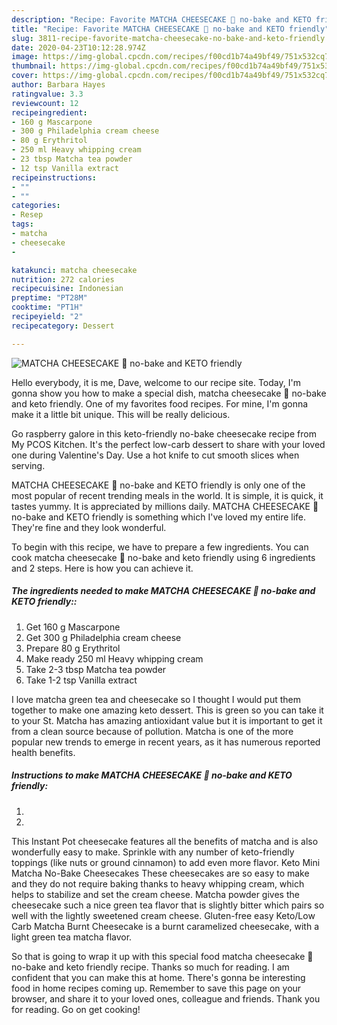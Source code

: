 ```yaml
---
description: "Recipe: Favorite MATCHA CHEESECAKE 🌿 no-bake and KETO friendly"
title: "Recipe: Favorite MATCHA CHEESECAKE 🌿 no-bake and KETO friendly"
slug: 3811-recipe-favorite-matcha-cheesecake-no-bake-and-keto-friendly
date: 2020-04-23T10:12:28.974Z
image: https://img-global.cpcdn.com/recipes/f00cd1b74a49bf49/751x532cq70/matcha-cheesecake-🌿-no-bake-and-keto-friendly-recipe-main-photo.jpg
thumbnail: https://img-global.cpcdn.com/recipes/f00cd1b74a49bf49/751x532cq70/matcha-cheesecake-🌿-no-bake-and-keto-friendly-recipe-main-photo.jpg
cover: https://img-global.cpcdn.com/recipes/f00cd1b74a49bf49/751x532cq70/matcha-cheesecake-🌿-no-bake-and-keto-friendly-recipe-main-photo.jpg
author: Barbara Hayes
ratingvalue: 3.3
reviewcount: 12
recipeingredient:
- 160 g Mascarpone
- 300 g Philadelphia cream cheese
- 80 g Erythritol
- 250 ml Heavy whipping cream
- 23 tbsp Matcha tea powder
- 12 tsp Vanilla extract
recipeinstructions:
- ""
- ""
categories:
- Resep
tags:
- matcha
- cheesecake
- 

katakunci: matcha cheesecake 
nutrition: 272 calories
recipecuisine: Indonesian
preptime: "PT28M"
cooktime: "PT1H"
recipeyield: "2"
recipecategory: Dessert

---
```



![MATCHA CHEESECAKE 🌿 no-bake and KETO friendly](https://img-global.cpcdn.com/recipes/f00cd1b74a49bf49/751x532cq70/matcha-cheesecake-🌿-no-bake-and-keto-friendly-recipe-main-photo.jpg)

Hello everybody, it is me, Dave, welcome to our recipe site. Today, I'm gonna show you how to make a special dish, matcha cheesecake 🌿 no-bake and keto friendly. One of my favorites food recipes. For mine, I'm gonna make it a little bit unique. This will be really delicious.

Go raspberry galore in this keto-friendly no-bake cheesecake recipe from My PCOS Kitchen. It&#39;s the perfect low-carb dessert to share with your loved one during Valentine&#39;s Day. Use a hot knife to cut smooth slices when serving.

MATCHA CHEESECAKE 🌿 no-bake and KETO friendly is only one of the most popular of recent trending meals in the world. It is simple, it is quick, it tastes yummy. It is appreciated by millions daily. MATCHA CHEESECAKE 🌿 no-bake and KETO friendly is something which I've loved my entire life. They're fine and they look wonderful.


To begin with this recipe, we have to prepare a few ingredients. You can cook matcha cheesecake 🌿 no-bake and keto friendly using 6 ingredients and 2 steps. Here is how you can achieve it.

##### The ingredients needed to make MATCHA CHEESECAKE 🌿 no-bake and KETO friendly::

1. Get 160 g Mascarpone
1. Get 300 g Philadelphia cream cheese
1. Prepare 80 g Erythritol
1. Make ready 250 ml Heavy whipping cream
1. Take 2-3 tbsp Matcha tea powder
1. Take 1-2 tsp Vanilla extract


I love matcha green tea and cheesecake so I thought I would put them together to make one amazing keto dessert. This is green so you can take it to your St. Matcha has amazing antioxidant value but it is important to get it from a clean source because of pollution. Matcha is one of the more popular new trends to emerge in recent years, as it has numerous reported health benefits. 

##### Instructions to make MATCHA CHEESECAKE 🌿 no-bake and KETO friendly:

1. 
1. 


This Instant Pot cheesecake features all the benefits of matcha and is also wonderfully easy to make. Sprinkle with any number of keto-friendly toppings (like nuts or ground cinnamon) to add even more flavor. Keto Mini Matcha No-Bake Cheesecakes These cheesecakes are so easy to make and they do not require baking thanks to heavy whipping cream, which helps to stabilize and set the cream cheese. Matcha powder gives the cheesecake such a nice green tea flavor that is slightly bitter which pairs so well with the lightly sweetened cream cheese. Gluten-free easy Keto/Low Carb Matcha Burnt Cheesecake is a burnt caramelized cheesecake, with a light green tea matcha flavor. 

So that is going to wrap it up with this special food matcha cheesecake 🌿 no-bake and keto friendly recipe. Thanks so much for reading. I am confident that you can make this at home. There's gonna be interesting food in home recipes coming up. Remember to save this page on your browser, and share it to your loved ones, colleague and friends. Thank you for reading. Go on get cooking!
